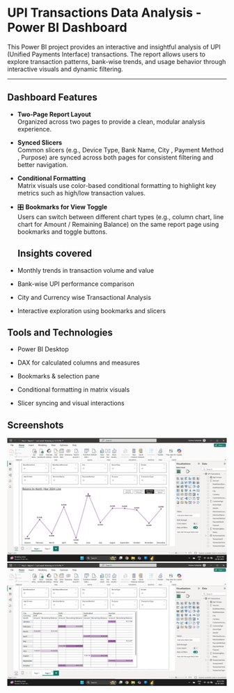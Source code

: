 #  UPI Transactions Data Analysis - Power BI Dashboard

This Power BI project provides an interactive and insightful analysis of UPI (Unified Payments Interface) transactions. The report allows users to explore transaction patterns, bank-wise trends, and usage behavior through interactive visuals and dynamic filtering.

---

##  Dashboard Features

-  **Two-Page Report Layout**  
  Organized across two pages to provide a clean, modular analysis experience.

-  **Synced Slicers**  
  Common slicers (e.g., Device Type, Bank Name, City , Payment Method , Purpose) are synced across both pages for consistent filtering and better navigation.

-  **Conditional Formatting**  
  Matrix visuals use color-based conditional formatting to highlight key metrics such as high/low transaction values.

- 🎛 **Bookmarks for View Toggle**  
  Users can switch between different chart types (e.g., column chart, line chart for Amount / Remaining Balance) on the same report page using bookmarks and toggle buttons.

  ## Insights covered

 - Monthly trends in transaction volume and value

 - Bank-wise UPI performance comparison

 - City and Currency wise Transactional Analysis
   
- Interactive exploration using bookmarks and slicers

## Tools and Technologies

- Power BI Desktop

- DAX for calculated columns and measures

- Bookmarks & selection pane

- Conditional formatting in matrix visuals

- Slicer syncing and visual interactions

## Screenshots

![](https://github.com/Fatema-016/UPI-Transactions-Data-Analysis/blob/c5bafd5883cb7db0535512c5d2eea92e062264b9/images/Screenshot%20(62).png)
![](https://github.com/Fatema-016/UPI-Transactions-Data-Analysis/blob/c5bafd5883cb7db0535512c5d2eea92e062264b9/images/Screenshot%20(63).png)

